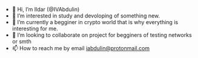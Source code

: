 - 👋 Hi, I’m Ildar (@IVAbdulin)
- 👀 I’m interested in study and devoloping of something new.
- 🌱 I’m currently a begginer in crypto world that is why everything is interesting for me.
- 💞️ I’m looking to collaborate on project for begginers of testing networks or smth 
- 📫 How to reach me by email iabdulin@protonmail.com 

<!---
IVAbdulin/IVAbdulin is a ✨ special ✨ repository because its `README.md` (this file) appears on your GitHub profile.
You can click the Preview link to take a look at your changes.
--->
